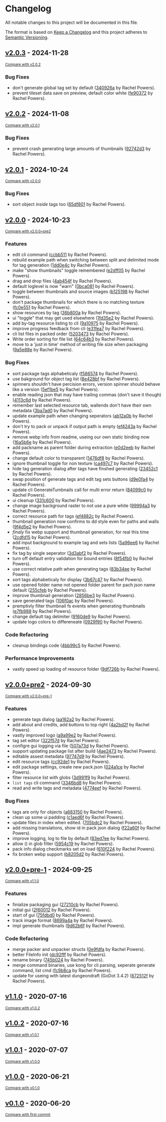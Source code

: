# Changelog

All notable changes to this project will be documented in this file.

The format is based on [Keep a Changelog](http://keepachangelog.com/en/1.0.0/)
and this project adheres to [Semantic Versioning](http://semver.org/spec/v2.0.0.html).

<!-- insertion marker -->
## [v2.0.3](https://github.com/Ryex/Dungeondraft-GoPackager/releases/tag/v2.0.3) - 2024-11-28

<small>[Compare with v2.0.2](https://github.com/Ryex/Dungeondraft-GoPackager/compare/v2.0.2...v2.0.3)</small>

### Bug Fixes

- don't generate global tag set by default ([340926a](https://github.com/Ryex/Dungeondraft-GoPackager/commit/340926a631025f0e0e69e933b74471bee6b0d83f) by Rachel Powers).
- prevent tileset data save on preview, default color white ([fe90372](https://github.com/Ryex/Dungeondraft-GoPackager/commit/fe9037261b5fe6384d05bf78dd571b641cc6a776) by Rachel Powers).

## [v2.0.2](https://github.com/Ryex/Dungeondraft-GoPackager/releases/tag/v2.0.2) - 2024-11-08

<small>[Compare with v2.0.1](https://github.com/Ryex/Dungeondraft-GoPackager/compare/v2.0.1...v2.0.2)</small>

### Bug Fixes

- prevent crash generating large amounts of thumbnails ([92742d3](https://github.com/Ryex/Dungeondraft-GoPackager/commit/92742d3185e72104954947b4da33f5917dbcd519) by Rachel Powers).

## [v2.0.1](https://github.com/Ryex/Dungeondraft-GoPackager/releases/tag/v2.0.1) - 2024-10-24

<small>[Compare with v2.0.0](https://github.com/Ryex/Dungeondraft-GoPackager/compare/v2.0.0...v2.0.1)</small>

### Bug Fixes

- sort object *inside* tags too ([65df801](https://github.com/Ryex/Dungeondraft-GoPackager/commit/65df801f0a1fdf97ecdd7dd3e5ab7b584011ef46) by Rachel Powers).

## [v2.0.0](https://github.com/Ryex/Dungeondraft-GoPackager/releases/tag/v2.0.0) - 2024-10-23

<small>[Compare with v2.0.0+pre2](https://github.com/Ryex/Dungeondraft-GoPackager/compare/v2.0.0+pre2...v2.0.0)</small>

### Features

- edit cli command ([ccbb511](https://github.com/Ryex/Dungeondraft-GoPackager/commit/ccbb5115f2d2499e42b0e792d0c32fb02fc473f6) by Rachel Powers).
- rebuild example path when switching between split and delimited mode for tag generation ([1dd0e4c](https://github.com/Ryex/Dungeondraft-GoPackager/commit/1dd0e4c851aae9fa77c483c0e1d111df67112dcf) by Rachel Powers).
- make "show thumbnails" toggle remembered ([e2dff05](https://github.com/Ryex/Dungeondraft-GoPackager/commit/e2dff05e43d887a6be4afa7b0d21132c38678f44) by Rachel Powers).
- drag and drop files ([4ab454f](https://github.com/Ryex/Dungeondraft-GoPackager/commit/4ab454f8da52c80191a45353a44ec3ba8b969f05) by Rachel Powers).
- default loglevel is now "warn" ([0bca081](https://github.com/Ryex/Dungeondraft-GoPackager/commit/0bca081b7b730303eeb348897c614bb3047ebaf2) by Rachel Powers).
- toggle between thumbnails and source images ([b125198](https://github.com/Ryex/Dungeondraft-GoPackager/commit/b1251983dba672f0d79fd3e24248eb526771c7bf) by Rachel Powers).
- don't package thumbnails for which there is no matching texture ([fc0e551](https://github.com/Ryex/Dungeondraft-GoPackager/commit/fc0e551f8709653f517cd34e59aeaa6688ddd910) by Rachel Powers).
- show resources by tag ([36b800a](https://github.com/Ryex/Dungeondraft-GoPackager/commit/36b800ac187b5cccd87678785f60bea9540d7687) by Rachel Powers).
- ui "toggle" that may get used elsewhere ([1fd35e2](https://github.com/Ryex/Dungeondraft-GoPackager/commit/1fd35e23547d32c53be8fdaf6f2fddc7e4e40f57) by Rachel Powers).
- add by-tag resource listing to cli ([9a10975](https://github.com/Ryex/Dungeondraft-GoPackager/commit/9a109750760264e820e41a1d92e98f8be60732e6) by Rachel Powers).
- improve progress feedback from cli ([e31fea7](https://github.com/Ryex/Dungeondraft-GoPackager/commit/e31fea72feb0ba29ee7a028546b3a40f6feb4a9d) by Rachel Powers).
- cli list files in packed order ([5203473](https://github.com/Ryex/Dungeondraft-GoPackager/commit/5203473094b7e9bf2e0ccff4ebdfb401cab66143) by Rachel Powers).
- Write order sorting for file list ([64c64b3](https://github.com/Ryex/Dungeondraft-GoPackager/commit/64c64b37bb0f23609ae7bf6341bed3cb1ed20169) by Rachel Powers).
- move to a 'just in time' method of writing file size when packaging ([9a5e88e](https://github.com/Ryex/Dungeondraft-GoPackager/commit/9a5e88ecb0c561726ca93b09b0c02de0d390b837) by Rachel Powers).

### Bug Fixes

- sort package tags alphabeticaly ([f586574](https://github.com/Ryex/Dungeondraft-GoPackager/commit/f58657473deb20c73d4873b45d0065a58b9aeed3) by Rachel Powers).
- use bakground for object tag list ([8e428bf](https://github.com/Ryex/Dungeondraft-GoPackager/commit/8e428bfe27fdd07838b2a1bcb42b6d67111408f7) by Rachel Powers).
- spinners shouldn't have percision errors, version spinner should behave like a version ([5ef1be5](https://github.com/Ryex/Dungeondraft-GoPackager/commit/5ef1be56fb1cead9ff9ec2bae1498e9ef62c1e2d) by Rachel Powers).
- enable reading json that may have trailing commas (don't save it though) ([4113c6d](https://github.com/Ryex/Dungeondraft-GoPackager/commit/4113c6d05249d341c9bd4847b3c426c56e58203b) by Rachel Powers).
- remember last selected resource tab, wallends don't have their own metadata ([3ba7ad0](https://github.com/Ryex/Dungeondraft-GoPackager/commit/3ba7ad0398f32d85ee9468c3dfed5449d567514e) by Rachel Powers).
- update example path when changing seperators ([ab12a0b](https://github.com/Ryex/Dungeondraft-GoPackager/commit/ab12a0bcd39392d13db69f5cd3c8624e12476130) by Rachel Powers).
- don't try to pack or unpack if output path is empty ([ef4243a](https://github.com/Ryex/Dungeondraft-GoPackager/commit/ef4243a500e8cb95a5148f27df035842b19b5789) by Rachel Powers).
- remove webp info from readme, useing our own static binding now ([16a5b6e](https://github.com/Ryex/Dungeondraft-GoPackager/commit/16a5b6e348ecdf46a8eef342f4a8042a8d135202) by Rachel Powers).
- add packname as parent folder during extraction ([e0d2eeb](https://github.com/Ryex/Dungeondraft-GoPackager/commit/e0d2eebd07cf8aefa0f1462587833777be320d8e) by Rachel Powers).
- change default color to transparent ([1476df8](https://github.com/Ryex/Dungeondraft-GoPackager/commit/1476df8237809df4b2ea7d695965287aeab0ef9f) by Rachel Powers).
- ignore thumbnail toggle for  non texture ([ca497c7](https://github.com/Ryex/Dungeondraft-GoPackager/commit/ca497c762aeb459002a390854738ce5149703948) by Rachel Powers).
- hide tag generation dialog after tags have finshed generating ([23452c1](https://github.com/Ryex/Dungeondraft-GoPackager/commit/23452c1980b4809188423b6aed07dc4db7b713de) by Rachel Powers).
- swap position of generate tags and edit tag sets buttons ([d9e0fa4](https://github.com/Ryex/Dungeondraft-GoPackager/commit/d9e0fa4c2b0ceaaf2a51c2aeba45d8c2ac2c3588) by Rachel Powers).
- update cli GenerateTumbnails call for multi error return ([84099c0](https://github.com/Ryex/Dungeondraft-GoPackager/commit/84099c08bd64a38f7572fbe0ec8cc86dabc72775) by Rachel Powers).
- ui cleanup ([331c600](https://github.com/Ryex/Dungeondraft-GoPackager/commit/331c6009c6c79633731ac12712caa8c690a4b51d) by Rachel Powers).
- change image background raster to not use a pure white ([99994a3](https://github.com/Ryex/Dungeondraft-GoPackager/commit/99994a3471bd291ad1979a97facb3b9d268626e4) by Rachel Powers).
- correct resource path for tags ([ef4882c](https://github.com/Ryex/Dungeondraft-GoPackager/commit/ef4882cc3e2243c2afa3d0ea630ece189a88d79e) by Rachel Powers).
- thumbnail generation now confirms to dd style even for paths and walls ([9f4d5e2](https://github.com/Ryex/Dungeondraft-GoPackager/commit/9f4d5e261eee2c269f5d262562455dd8ed5a1a4e) by Rachel Powers).
- *finaly* fix webp support and thumbnail generation, for real this time ([2cdfd15](https://github.com/Ryex/Dungeondraft-GoPackager/commit/2cdfd1506dda4bb026c28325788dcc80ebf4077e) by Rachel Powers).
- add input background to example tag and sets lists ([5a96ee6](https://github.com/Ryex/Dungeondraft-GoPackager/commit/5a96ee6d260692b07c60dc6e3ba785001c8ffdc4) by Rachel Powers).
- fix tag by single seperator ([3d3abf2](https://github.com/Ryex/Dungeondraft-GoPackager/commit/3d3abf269daf1e069eccd97ac841f33161c3c1ad) by Rachel Powers).
- turn off default entry validation for bound entries ([8f54fb0](https://github.com/Ryex/Dungeondraft-GoPackager/commit/8f54fb0e343840c6f5508f4e85e74576b622d8e1) by Rachel Powers).
- use correct relative path when generating tags ([83b34ee](https://github.com/Ryex/Dungeondraft-GoPackager/commit/83b34eebf3759a431a0f5f1cb8676857dd273bc6) by Rachel Powers).
- sort tags alphabeticaly for display ([3b67c47](https://github.com/Ryex/Dungeondraft-GoPackager/commit/3b67c47b971498e4597cfd3148cea5416c2894ab) by Rachel Powers).
- use opened folder name not opened folder parent for pach json name default ([255cfeb](https://github.com/Ryex/Dungeondraft-GoPackager/commit/255cfeb178a9154678ed47448a54cfec2b1351f8) by Rachel Powers).
- improve thumbnail generation ([2856be3](https://github.com/Ryex/Dungeondraft-GoPackager/commit/2856be332835af57d6fc806876b068f868cbd41d) by Rachel Powers).
- save generated tags ([106f0ac](https://github.com/Ryex/Dungeondraft-GoPackager/commit/106f0acde7753ff908af6a9445f756a1e6e98333) by Rachel Powers).
- premptivly filter thumbnail fs events when generating thumbnails ([e7fb988](https://github.com/Ryex/Dungeondraft-GoPackager/commit/e7fb988267c67c3d98a25a1cdfd4f9d8da8ba526) by Rachel Powers).
- change default tag delimiter ([9160de9](https://github.com/Ryex/Dungeondraft-GoPackager/commit/9160de97c390859d9ad2eb2189b314d8bd3b34fc) by Rachel Powers).
- update logo colors to differeneate ([0929f90](https://github.com/Ryex/Dungeondraft-GoPackager/commit/0929f90c3f19a6407e8194ab2fc7c053b6518c97) by Rachel Powers).

### Code Refactoring

- cleanup bindings code ([4bb99c5](https://github.com/Ryex/Dungeondraft-GoPackager/commit/4bb99c5c56da309032969e97d5609e4ac22ae89b) by Rachel Powers).

### Performance Improvements

- vastly speed up loading of resource folder ([9df726b](https://github.com/Ryex/Dungeondraft-GoPackager/commit/9df726b545760a235bc68c946066f304d3bf5475) by Rachel Powers).

## [v2.0.0+pre2](https://github.com/Ryex/Dungeondraft-GoPackager/releases/tag/v2.0.0+pre2) - 2024-09-30

<small>[Compare with v2.0.0+pre-1](https://github.com/Ryex/Dungeondraft-GoPackager/compare/v2.0.0+pre-1...v2.0.0+pre2)</small>

### Features

- generate tags dialog ([aa162a2](https://github.com/Ryex/Dungeondraft-GoPackager/commit/aa162a247ff2047c9ee20f67820a3c3ff1586bea) by Rachel Powers).
- add about and credits, add buttons to top right ([4a2bd2f](https://github.com/Ryex/Dungeondraft-GoPackager/commit/4a2bd2ffc9bf19e3ba5dcf40efe5bf60507a5d37) by Rachel Powers).
- vastly improved logo ([a9a99e2](https://github.com/Ryex/Dungeondraft-GoPackager/commit/a9a99e2fd0c8de9b3214ef9f64562b1b79c3dfe3) by Rachel Powers).
- tag set editor ([322f57d](https://github.com/Ryex/Dungeondraft-GoPackager/commit/322f57d8d72f0ddf1360fe0af5b4c2ca010c9cdd) by Rachel Powers).
- configre gui logging via file ([507a73d](https://github.com/Ryex/Dungeondraft-GoPackager/commit/507a73d8e164b99cb600c11521e1af82d982bee6) by Rachel Powers).
- support updating package list after build ([4ae2473](https://github.com/Ryex/Dungeondraft-GoPackager/commit/4ae2473df4dd888c953990b2bcfd995aa1b34dbf) by Rachel Powers).
- editable assest metadata ([97747d9](https://github.com/Ryex/Dungeondraft-GoPackager/commit/97747d9f45c63015946901df57b7aee4b41497a1) by Rachel Powers).
- edit resource tags ([cc92de1](https://github.com/Ryex/Dungeondraft-GoPackager/commit/cc92de1a797245340acd525dae4aef7877257912) by Rachel Powers).
- edit package settings, create new pack.json ([024a1ce](https://github.com/Ryex/Dungeondraft-GoPackager/commit/024a1ce1cac64aff3485396970c450da264f51e0) by Rachel Powers).
- filter resource list with globs ([3d991f9](https://github.com/Ryex/Dungeondraft-GoPackager/commit/3d991f9bbe9e3d67b4070381252a98ee80f7931c) by Rachel Powers).
- `list tags` cli command ([3346bd8](https://github.com/Ryex/Dungeondraft-GoPackager/commit/3346bd85072673ce5de89d8fdb88388b42a51931) by Rachel Powers).
- read and write tags and metadata ([4774eef](https://github.com/Ryex/Dungeondraft-GoPackager/commit/4774eefccf7b9f0497bea749dc53a20c8f9d9d39) by Rachel Powers).

### Bug Fixes

- tags are only for objects ([a683150](https://github.com/Ryex/Dungeondraft-GoPackager/commit/a683150bdecb90fd9dfcd2096844778b4016448f) by Rachel Powers).
- clean up some ui padding ([c1aed6f](https://github.com/Ryex/Dungeondraft-GoPackager/commit/c1aed6f8bba14d9f71771907be2b35d8c67d5499) by Rachel Powers).
- update files in index when edited. ([705bdc2](https://github.com/Ryex/Dungeondraft-GoPackager/commit/705bdc2350ae86a30d3d607be8b4dc529cbc5417) by Rachel Powers).
- add missing translations, show id in pack json dialog ([f22a60f](https://github.com/Ryex/Dungeondraft-GoPackager/commit/f22a60fc6704c19de0d14f9eb9a15b606745e0e6) by Rachel Powers).
- improve logging, log to file by default ([83ed7ee](https://github.com/Ryex/Dungeondraft-GoPackager/commit/83ed7ee2c6d1dab9690f12a0496f3440e734ea0a) by Rachel Powers).
- allow () in glob filter ([5954c19](https://github.com/Ryex/Dungeondraft-GoPackager/commit/5954c1993b1cdeb936e0f4f39381a548e9494271) by Rachel Powers).
- pack info dialog checkmarks set on load ([610f224](https://github.com/Ryex/Dungeondraft-GoPackager/commit/610f2245b4a2889b29416c0f9847aced2882a2ad) by Rachel Powers).
- fix broken webp support ([b8205d2](https://github.com/Ryex/Dungeondraft-GoPackager/commit/b8205d2c14f5bf6a28777f39ce8e69cfdb072353) by Rachel Powers).

## [v2.0.0+pre-1](https://github.com/Ryex/Dungeondraft-GoPackager/releases/tag/v2.0.0+pre-1) - 2024-09-25

<small>[Compare with v1.1.0](https://github.com/Ryex/Dungeondraft-GoPackager/compare/v1.1.0...v2.0.0+pre-1)</small>

### Features

- finialize packaging gui ([27210cb](https://github.com/Ryex/Dungeondraft-GoPackager/commit/27210cb576d49edeaf3793e71bca537ab3f73069) by Rachel Powers).
- initial gui ([2f60012](https://github.com/Ryex/Dungeondraft-GoPackager/commit/2f600127f1c6918a5ef4f43554cb14d2d72d1369) by Rachel Powers).
- start of gui ([75fdbd0](https://github.com/Ryex/Dungeondraft-GoPackager/commit/75fdbd07b88885548c9a56974a522c071bb6aa38) by Rachel Powers).
- track image format ([8699a4a](https://github.com/Ryex/Dungeondraft-GoPackager/commit/8699a4a5321e790be87a0d713f2f9572043a873d) by Rachel Powers).
- impl generate thumbnails ([9d62b6f](https://github.com/Ryex/Dungeondraft-GoPackager/commit/9d62b6f631016660fed7587b20d219ba7ede02b5) by Rachel Powers).

### Code Refactoring

- merge packer and unpacker structs ([0e9fdfa](https://github.com/Ryex/Dungeondraft-GoPackager/commit/0e9fdfadca20dcdcb33a83d44de50b72d76dc5e9) by Rachel Powers).
- better FileInfo init ([dc92fff](https://github.com/Ryex/Dungeondraft-GoPackager/commit/dc92fffeed05a5092b24710d90b66d363b731217) by Rachel Powers).
- rename binary ([745b024](https://github.com/Ryex/Dungeondraft-GoPackager/commit/745b024d592c011e6f706a4e22deeeef88fa84dc) by Rachel Powers).
- merge command binaries, use kong for cli parsing, seperate generate command, list cmd ([fc9b8ca](https://github.com/Ryex/Dungeondraft-GoPackager/commit/fc9b8ca7ac15eaed1f291d8ff9fb0b48ca689901) by Rachel Powers).
- update for useing with latest dungeondraft (GoDot 3.4.2) ([872512f](https://github.com/Ryex/Dungeondraft-GoPackager/commit/872512faec06d52be95b93ecef39c0a46cfe391e) by Rachel Powers).

## [v1.1.0](https://github.com/Ryex/Dungeondraft-GoPackager/releases/tag/v1.1.0) - 2020-07-16

<small>[Compare with v1.0.2](https://github.com/Ryex/Dungeondraft-GoPackager/compare/v1.0.2...v1.1.0)</small>

## [v1.0.2](https://github.com/Ryex/Dungeondraft-GoPackager/releases/tag/v1.0.2) - 2020-07-16

<small>[Compare with v1.0.1](https://github.com/Ryex/Dungeondraft-GoPackager/compare/v1.0.1...v1.0.2)</small>

## [v1.0.1](https://github.com/Ryex/Dungeondraft-GoPackager/releases/tag/v1.0.1) - 2020-07-07

<small>[Compare with v1.0.0](https://github.com/Ryex/Dungeondraft-GoPackager/compare/v1.0.0...v1.0.1)</small>

## [v1.0.0](https://github.com/Ryex/Dungeondraft-GoPackager/releases/tag/v1.0.0) - 2020-06-21

<small>[Compare with v0.1.0](https://github.com/Ryex/Dungeondraft-GoPackager/compare/v0.1.0...v1.0.0)</small>

## [v0.1.0](https://github.com/Ryex/Dungeondraft-GoPackager/releases/tag/v0.1.0) - 2020-06-20

<small>[Compare with first commit](https://github.com/Ryex/Dungeondraft-GoPackager/compare/b36d63374d2e7f5ca3f5553c37d12561dcc3956b...v0.1.0)</small>
